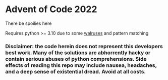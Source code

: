 # Advent of Code 2022
There be spoilies here

Requires python >= 3.10 due to some [walruses](https://realpython.com/python-walrus-operator/) and pattern matching

### Disclaimer: the code herein does not represent this developers best work. Many of the solutions are abhorrently hacky or contain serious abuses of python comprehensions. Side effects of reading this repo may include nausea, headaches, and a deep sense of existential dread. Avoid at all costs.